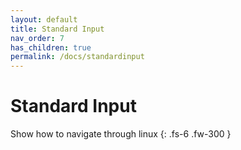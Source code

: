 ```yaml
---
layout: default
title: Standard Input
nav_order: 7
has_children: true
permalink: /docs/standardinput
---
```


# Standard Input

Show how to navigate through linux
{: .fs-6 .fw-300 }
